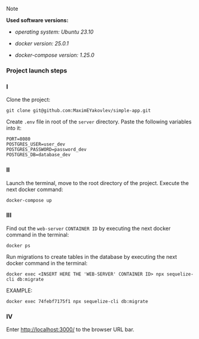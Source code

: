 > [!NOTE]
> **Used software versions:**
> 
> * _operating system: Ubuntu 23.10_
> 
> * _docker version: 25.0.1_
> 
> * _docker-compose version: 1.25.0_
### Project launch steps
### I
Clone the project:
```
git clone git@github.com:MaximEYakovlev/simple-app.git
```
Create `.env` file in root of the `server` directory.
Paste the following variables into it:
```
PORT=8080
POSTGRES_USER=user_dev
POSTGRES_PASSWORD=password_dev
POSTGRES_DB=database_dev
```
### II
Launch the terminal, move to the root directory of the project.
Execute the next docker command:
```
docker-compose up
```
### III
Find out the `web-server` `CONTAINER ID` by executing the next docker command in the terminal:
```
docker ps
```
Run migrations to create tables in the database by executing the next docker command in the terminal:
```
docker exec <INSERT HERE THE 'WEB-SERVER' CONTAINER ID> npx sequelize-cli db:migrate
````
EXAMPLE:
```
docker exec 74febf7175f1 npx sequelize-cli db:migrate
```
### IV
Enter [http://localhost:3000/](http://localhost:3000/) to the browser URL bar.
